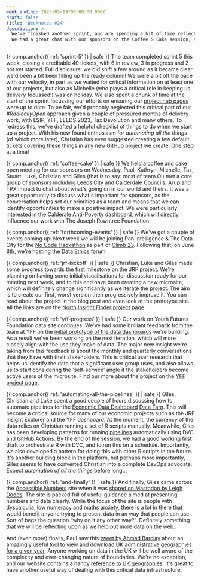 ```yaml
---
week_ending: 2023-05-19T00:00:00.000Z
draft: false
title: 'Weeknotes #24'
description: >-
  We've finished another sprint, and are spending a bit of time reflecting on and sharing the work we've done.
  We had a great chat with our sponsors on the Coffee & Cake session, and are making good progress on the JRF and YFF projects
---
```


{{ comp.anchor({ ref: 'sprint-5' }) | safe }}
The team completed sprint 5 this week, closing a creditable 40 tickets, with 6 in review, 3 in progress and 2 not yet started.
Full disclosure: we did shift a few around as it became clear we'd been a bit keen filling up the ready column!
We were a bit off the pace with our velocity, in part as we waited for critical information on at least one of our projects, but also as Michelle (who plays a critical role in keeping us delivery focussed!) was on holiday.
We also spent a chunk of time at the start of the sprint focussing our efforts on ensuring our [project hub pages](https://open-innovations.org/projects/) were up to date.
To be fair, we'd probably neglected this critical part of our _#RadicallyOpen_ approach given a couple of pressured months of delivery work, with LSIP, YFF, LEEDS 2023, Tax Devolution and many others.
To redress this, we've drafted a helpful checklist of things to do when we start up a project.
With his new found enthusiasm for _automating all the things_ (of which more later), Christian has even suggested creating a few default tickets covering these things in any new GitHub project we create.
One step at a time!

{{ comp.anchor({ ref: 'coffee-cake' }) | safe }}
We held a coffee and cake open meeting for our sponsors on Wednesday.
Paul, Kathryn, Michelle, Taz, Stuart, Luke, Christian and Giles (that is to say: most of team OI) met a core group of sponsors including Leeds City and Calderdale Councils, Arup and TPX Impact to chat about what's going on in our world and theirs.
It was a great opportunity to discuss what's important for sponsors, as the conversation helps set our priorities as a team and means that we can identify opportunities to make a positive impact.
We were particularly interested in the [Calderale Anti-Poverty dashboard](https://dataworks.calderdale.gov.uk/dashboards/anti-poverty/), which will directly influence our work with The Joseph Rowntree Foundation.

{{ comp.anchor({ ref: 'forthcoming-events' }) | safe }}
We've got a couple of events coming up:
Next week we will be joining Pan Intelligence & The Data City for the [No Code Hackathon](https://www.climb23.com/fringe-events#calendar-f44b71c9-fa0e-4cb7-b844-618adba66734-event-lhq89phh) as part of [Climb 23](https://www.climb23.com/).
Following that, on June 8th, we're hosting the [Data Ethics forum](https://open-innovations.org/events/e/ldef).

{{ comp.anchor({ ref: 'jrf-kickoff' }) | safe }}
Christian, Luke and Giles made some progress towards the first milestone on the JRF project.
We're planning on having some initial visualisations for discussion ready for our meeting next week, and to this end have been creating a new microsite, which will definitely change significantly as we iterate the project.
The aim is to create our first, worst version then progressively improve it.
You can read about the project in the blog post and even look at the prototype site.
All the links are on the [North Insight Finder project page](https://open-innovations.org/projects/jrf/north-insight-finder/).

{{ comp.anchor({ ref: 'yff-progress' }) | safe }}
Our work on Youth Futures Foundation data site continues.
We've had some brilliant feedback from the team at YFF on the [initial prototype of the data dashboards](https://data.youthfuturesfoundation.org/home/v2) we're building.
As a result we've been working on the next iteration, which will more closely align with the use they make of data.
The major new insight we're taking from this feedback is about the monthly and quarterly conversations that they have with their stakeholders.
This is critical user research that helps us identify the data that a significant user group uses, and also allows us to start considering the 'self-service' angle if the stakeholders become active users of the microsite.
Find our more about the project on the [YFF project page](https://open-innovations.org/projects/youth-futures-foundation/).

{{ comp.anchor({ ref: 'automating-all-the-pipelines' }) | safe }}
Giles, Christian and Luke spent a good couple of hours discussing how to automate pipelines for the [Economic Data Dashboard](https://github.com/economic-analytics/edd) [Data Tarn](https://open-innovations.github.io/platform/components/data-tarn/).
This will become a critical source for many of our economic projects such as the JRF Insight Explorer and the YFF dashboard.
At the moment, the currency of the data relies on Christian running a set of R scripts manually.
Meanwhile, Giles has been developing patterns for running [pipelines](https://open-innovations.github.io/platform/components/pipelines/) automatically using DVC and GitHub Actions.
By the end of the session, we had a good working first draft to orchestrate R with DVC, and to run this on a schedule.
Importantly, we also developed a pattern for doing this with other R scripts in the future.
It's another building block in the platform, but perhaps more importantly, Giles seems to have converted Christian into a complete DevOps advocate.
Expect _automation of all the things_ before long...

{{ comp.anchor({ ref: 'and-finally' }) | safe }}
And finally, Giles came across the [Accessible Numbers](https://accessiblenumbers.com) site when it was [shared on Mastodon by Leigh Dodds](https://mastodon.me.uk/@ldodds/110390090273810342). The site is packed full of useful guidance aimed at presenting numbers and data clearly. While the focus of the site is people with dyscalculia, low numeracy and maths anxiety, there is a lot in there that would benefit anyone trying to present data in an way that people can use. Sort of begs the question “why do it any other way?”. Definitely something that we will be reflecting upon as we help put more data on the web.

And (even more) finally, Paul saw this [tweet by Ahmad Barclay](https://twitter.com/bothness/status/1659212976082276354?t=d1X8NuIhl8TKMb98NUJSaQ&s=19) about an amazingly useful
[tool to view and download UK administrative geographies for a given year](https://onsvisual.github.io/uk-topojson/).
Anyone working on data in the UK will be well aware of the complexity and ever-changing nature of boundaries.
We're no exception, and our website contains a handy [reference to UK geographies](https://open-innovations.org/data/geographies).
It's great to have another useful way of dealing with this critical data infrastructure.
